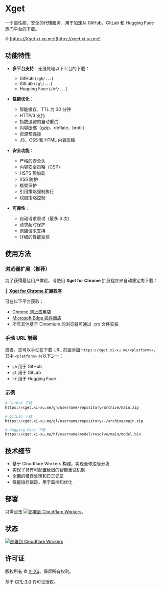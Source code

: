 # Xget

一个高性能、安全的代理服务，用于加速从 GitHub、GitLab 和 Hugging Face 热门平台的下载。

🌐 [https://Xget.xi-xu.me](https://xget.xi-xu.me)

## 功能特性

- **多平台支持**：无缝处理以下平台的下载：
  - GitHub (`/gh/...`)
  - GitLab (`/gl/...`)
  - Hugging Face (`/hf/...`)

- **性能优化**：
  - 智能缓存，TTL 为 30 分钟
  - HTTP/3 支持
  - 指数退避的自动重试
  - 内容压缩（gzip、deflate、brotli）
  - 资源预连接
  - JS、CSS 和 HTML 内容压缩

- **安全功能**：
  - 严格的安全头
  - 内容安全策略（CSP）
  - HSTS 预加载
  - XSS 防护
  - 框架保护
  - 引用策略强制执行
  - 权限策略控制

- **可靠性**：
  - 自动请求重试（最多 3 次）
  - 请求超时保护
  - 范围请求支持
  - 详细的性能监控

## 使用方法

### 浏览器扩展（推荐）

为了获得最佳用户体验，请使用 **Xget for Chrome** 扩展程序来自动重定向下载：

🔗 **[Xget for Chrome 扩展程序](https://github.com/xixu-me/Xget-for-Chrome)**

可在以下平台获取：

- [Chrome 网上应用店](https://chromewebstore.google.com/detail/ajiejgobfcifcikbahpijopolfjoodgf)
- [Microsoft Edge 插件商店](https://microsoftedge.microsoft.com/addons/detail/jigpfhbegabdenhihpplcjhpfdcgnalc)
- 所有其他基于 Chromium 的浏览器可通过 .crx 文件安装

### 手动 URL 前缀

或者，您可以手动在下载 URL 前面添加 `https://xget.xi-xu.me/<platform>/`，其中 `<platform>` 为以下之一：

- `gh` 用于 GitHub
- `gl` 用于 GitLab
- `hf` 用于 Hugging Face

### 示例

```bash
# GitHub 下载
https://xget.xi-xu.me/gh/username/repository/archive/main.zip

# GitLab 下载
https://xget.xi-xu.me/gl/username/repository/-/archive/main.zip

# Hugging Face 下载
https://xget.xi-xu.me/hf/username/model/resolve/main/model.bin
```

## 技术细节

- 基于 Cloudflare Workers 构建，实现全球边缘分发
- 实现了具有可配置延迟的智能重试机制
- 全面的错误处理和日志记录
- 性能指标跟踪，用于监控和优化

## 部署

只需点击 [![部署到 Cloudflare Workers](https://deploy.workers.cloudflare.com/button)](https://deploy.workers.cloudflare.com/?url=https://github.com/xixu-me/Xget)。

## 状态

[![部署到 Cloudflare Workers](https://github.com/xixu-me/xget/workflows/Deploy%20to%20Cloudflare%20Workers/badge.svg)](https://github.com/xixu-me/Xget/actions/workflows/deploy.yml)

## 许可证

版权所有 &copy; [Xi Xu](https://xi-xu.me)。保留所有权利。

基于 [GPL-3.0](LICENSE) 许可证授权。  
